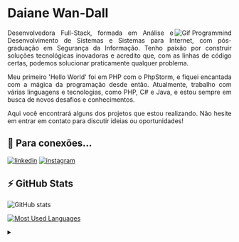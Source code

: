 <h1>
   <span>Daiane Wan-Dall</span>
</h1>

<picture>
  <source media="(prefers-color-scheme: dark)" srcset="https://github.com/DWan-Dall/DWan-Dall/blob/main/Programind-dark.gif">
  <source media="(prefers-color-scheme: light)" srcset="https://github.com/DWan-Dall/DWan-Dall/blob/main/Programind-light.gif">
  <img align="right" alt="Gif Programmind" src="https://github.com/DWan-Dall/DWan-Dall/blob/main/">
</picture>

<p align="justify">Desenvolvedora Full-Stack, formada em Análise e Desenvolvimento de Sistemas e Sistemas para Internet, com pós-graduação em Segurança da Informação. Tenho paixão por construir soluções tecnológicas inovadoras e acredito que, com as linhas de código certas, podemos solucionar praticamente qualquer problema.</p>

<p align="justify">Meu primeiro 'Hello World' foi em PHP com o PhpStorm, e fiquei encantada com a mágica da programação desde então. Atualmente, trabalho com várias linguagens e tecnologias, como PHP, C# e Java, e estou sempre em busca de novos desafios e conhecimentos.</p>

<p align="justify">Aqui você encontrará alguns dos projetos que estou realizando. Não hesite em entrar em contato para discutir ideias ou oportunidades!</p>


## 🔗 Para conexões...

<!--
Em desenvolvimento:
[![portfolio](https://img.shields.io/badge/my_portfolio-000?style=for-the-badge&logo=ko-fi&logoColor=white)](https://wan-dalltech.com/)
-->
[![linkedin](https://img.shields.io/badge/linkedin-0A66C2?style=for-the-badge&logo=linkedin&logoColor=white)](https://www.linkedin.com/in/daiane-wan-dall-39186514a/)
[![instagram](https://img.shields.io/badge/instagram-e1306c?style=for-the-badge&logo=instagram&logoColor=white)](https://www.instagram.com/daiwandall/)


## ⚡️ GitHub Stats

![GitHub stats](https://github-readme-stats-git-masterrstaa-rickstaa.vercel.app/api?username=DWan-Dall&hide_title=true&show_icons=true&include_all_commits=true&count_private=true&line_height=25&hide=issues&theme=transparent)

[![Most Used Languages](https://github-readme-stats-git-masterrstaa-rickstaa.vercel.app/api/top-langs/?username=DWan-Dall&line_height=10&card_width=290&layout=compact&hide_title=false&count_private=true&langs_count=4&show_icons=true&theme=transparent)](https://github.com/DWan-Dall/github-readme-stats)

<details>

<summary></summary>

GitHub Stats <a href="https://github.com/anuraghazra/github-readme-stats"> anuraghazra</a>

Imagens/edições <a href="https://www.canva.com">Canva</a>

<div align="right"><a href="https://github.com/DWan-Dall">DWD💜 </a></div>

</details>
